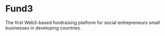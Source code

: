 # Fund3
The first Web3-based fundraising platform for social entrepreneurs small businesses in developing countries.
